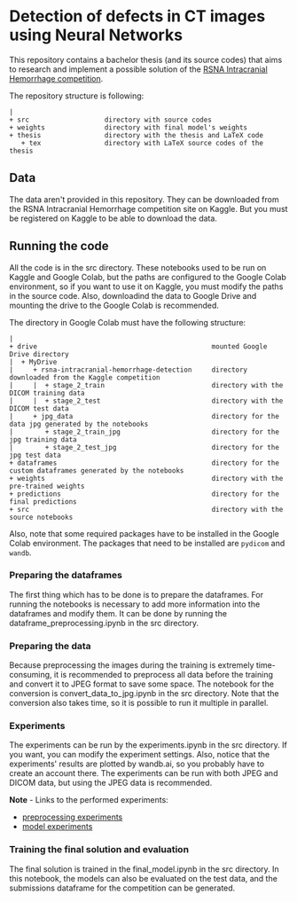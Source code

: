 # Detection of defects in CT images using Neural Networks

This repository contains a bachelor thesis (and its source codes) that aims to research and implement a possible solution of the [RSNA Intracranial Hemorrhage competition](https://www.kaggle.com/c/rsna-intracranial-hemorrhage-detection "RSNA Intracranial Hemorrhage Detection | Kaggle").

The repository structure is following:
```
|
+ src                   directory with source codes
+ weights               directory with final model's weights 
+ thesis                directory with the thesis and LaTeX code
   + tex                directory with LaTeX source codes of the thesis
```

## Data
The data aren't provided in this repository. They can be downloaded from the RSNA Intracranial Hemorrhage competition site on Kaggle. But you must be registered on Kaggle to be able to download the data.

## Running the code
All the code is in the src directory. These notebooks used to be run on Kaggle and Google Colab, but the paths are configured to the Google Colab environment, so if you want to use it on Kaggle, you must modify the paths in the source code. Also, downloadind the data to Google Drive and mounting the drive to the Google Colab is recommended.

The directory in Google Colab must have the following structure:
```
|
+ drive                                            mounted Google Drive directory
|  + MyDrive
|     + rsna-intracranial-hemorrhage-detection     directory downloaded from the Kaggle competition
|     |  + stage_2_train                           directory with the DICOM training data
|     |  + stage_2_test                            directory with the DICOM test data
|     + jpg_data                                   directory for the data jpg generated by the notebooks
|        + stage_2_train_jpg                       directory for the jpg training data
|        + stage_2_test_jpg                        directory for the jpg test data
+ dataframes                                       directory for the custom dataframes generated by the notebooks
+ weights                                          directory with the pre-trained weights
+ predictions                                      directory for the final predictions
+ src                                              directory with the source notebooks
```
Also, note that some required packages have to be installed in the Google Colab environment. The packages that need to be installed are ```pydicom``` and ```wandb```.
### Preparing the dataframes
The first thing which has to be done is to prepare the dataframes. For running the notebooks is necessary to add more information into the dataframes and modify them. It can be done by running the dataframe_preprocessing.ipynb in the src directory.
### Preparing the data
Because preprocessing the images during the training is extremely time-consuming, it is recommended to preprocess all data before the training and convert it to JPEG format to save some space. The notebook for the conversion is convert_data_to_jpg.ipynb in the src directory. Note that the conversion also takes time, so it is possible to run it multiple in parallel.
### Experiments
The experiments can be run by the experiments.ipynb in the src directory. If you want, you can modify the experiment settings. Also, notice that the experiments' results are plotted by wandb.ai, so you probably have to create an account there.
The experiments can be run with both JPEG and DICOM data, but using the JPEG data is recommended.

**Note** - Links to the performed experiments:

* [preprocessing experiments](https://wandb.ai/curdopet/Detection-of-defects-in-CT-images/reports/Image-Preprocessing-Dashboard--Vmlldzo2Njg4MDY "Image Preprocessing Dashboard | Weights & Biases")
* [model experiments](https://wandb.ai/curdopet/Detection-of-defects-in-CT-images/reports/Model-Experiments-Dashboard--Vmlldzo2NzEyMTM "Model Experiments Dashboard | Weights & Biases")

### Training the final solution and evaluation
The final solution is trained in the final_model.ipynb in the src directory. In this notebook, the models can also be evaluated on the test data, and the submissions dataframe for the competition can be generated.
